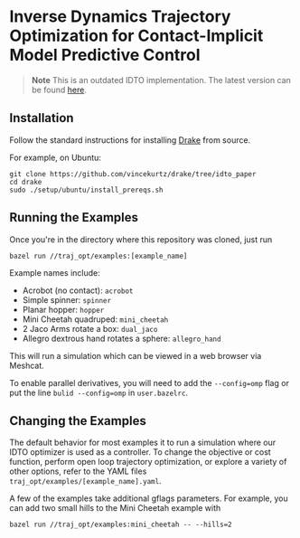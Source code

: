 # Inverse Dynamics Trajectory Optimization for Contact-Implicit Model Predictive Control

> **Note**
> This is an outdated IDTO implementation. The latest version can be found [here](https://github.com/ToyotaResearchInstitute/idto).

## Installation

Follow the standard instructions for installing [Drake](https://drake.mit.edu)
from source. 

For example, on Ubuntu:
```
git clone https://github.com/vincekurtz/drake/tree/idto_paper
cd drake
sudo ./setup/ubuntu/install_prereqs.sh
```

## Running the Examples

Once you're in the directory where this repository was cloned, just run
```
bazel run //traj_opt/examples:[example_name]
```

Example names include:
- Acrobot (no contact): `acrobot`
- Simple spinner: `spinner`
- Planar hopper: `hopper`
- Mini Cheetah quadruped: `mini_cheetah`
- 2 Jaco Arms rotate a box: `dual_jaco`
- Allegro dextrous hand rotates a sphere: `allegro_hand`

This will run a simulation which can be viewed in a web browser via Meshcat.

To enable parallel derivatives, you will need to add the `--config=omp` flag or put the
line `bulid --config=omp` in `user.bazelrc`.

## Changing the Examples

The default behavior for most examples it to run a simulation where our IDTO
optimizer is used as a controller. To change the objective or cost function,
perform open loop trajectory optimization, or explore a variety of other
options, refer to the YAML files `traj_opt/examples/[example_name].yaml`.

A few of the examples take additional gflags parameters. For example, you can
add two small hills to the Mini Cheetah example with

```
bazel run //traj_opt/examples:mini_cheetah -- --hills=2
```

